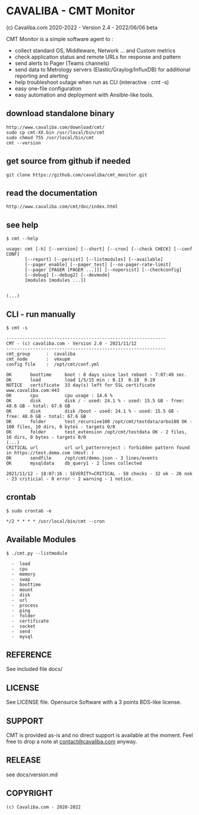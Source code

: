 CAVALIBA - CMT Monitor 
======================

(c) Cavaliba.com 2020-2022  - Version 2.4 - 2022/06/06 beta


CMT Monitor is a simple software agent to :

* collect standard OS, Middleware, Network ... and Custom metrics
* check application status and remote URLs  for response and pattern
* send alerts to Pager (Teams channels)
* send data to Metrology servers (Elastic/Graylog/InfluxDB) for additional reporting and alerting
* help troubleshoot outage when run as CLI (interactive : cmt -s)
* easy one-file configuration
* easy automation and deployment with Ansible-like tools.


download standalone binary
--------------------------

    http://www.cavaliba.com/download/cmt/
    sudo cp cmt-XX.bin /usr/local/bin/cmt
    sudo chmod 755 /usr/local/bin/cmt
    cmt --version

get source from github if needed
---------------------------------

    git clone https://github.com/cavaliba/cmt_monitor.git

read the documentation
----------------------

    http://www.cavaliba.com/cmt/doc/index.html


see help
--------

    $ cmt --help

    usage: cmt [-h] [--version] [--short] [--cron] [--check CHECK] [--conf CONF]
           [--report] [--persist] [--listmodules] [--available]
           [--pager_enable] [--pager_test] [--no-pager-rate-limit]
           [--pager [PAGER [PAGER ...]]] [--nopersist] [--checkconfig]
           [--debug] [--debug2] [--devmode]
           [modules [modules ...]]


    (...)


CLI - run manually
------------------

    $ cmt -s

    ------------------------------------------------------------
    CMT - (c) cavaliba.com - Version 2.0 - 2021/11/12
    ------------------------------------------------------------
    cmt_group      :  cavaliba
    cmt_node       :  vmxupm
    config file    :  /opt/cmt/conf.yml

    OK       boottime     boot : 0 days since last reboot - 7:07:49 sec.
    OK       load         load 1/5/15 min : 0.13  0.18  0.19
    NOTICE   certificate  33 day(s) left for SSL certificate www.cavaliba.com:443
    OK       cpu          cpu usage : 14.6 %
    OK       disk         disk / - used: 24.1 % - used: 15.5 GB - free: 48.6 GB - total: 67.6 GB 
    OK       disk         disk /boot - used: 24.1 % - used: 15.5 GB - free: 48.6 GB - total: 67.6 GB 
    OK       folder       test_recursive100 /opt/cmt/testdata/arbo100 OK - 100 files, 10 dirs, 0 bytes - targets 0/0
    OK       folder       test_extension /opt/cmt/testdata OK - 2 files, 16 dirs, 0 bytes - targets 0/0
    (...)
    CRITICAL url          url url_patternreject : forbidden pattern found in https://test.demo.com (Host: )
    OK       sendfile     /opt/cmt/demo.json - 3 lines/events
    OK       mysqldata    db_query1 - 2 lines collected

    2021/11/12 - 18:07:16 : SEVERITY=CRITICAL - 58 checks - 32 ok - 26 nok - 23 criticial - 0 error - 2 warning - 1 notice.

crontab
-------

    $ sudo crontab -e

    */2 * * * * /usr/local/bin/cmt --cron


Available Modules
-----------------

    $ ./cmt.py --listmodule

      -  load
      -  cpu
      -  memory
      -  swap
      -  boottime
      -  mount
      -  disk
      -  url
      -  process
      -  ping
      -  folder
      -  certificate
      -  socket
      -  send
      -  mysql


REFERENCE
---------
See included file docs/

LICENSE
-------
See LICENSE file. Opensurce Software with a 3 points BDS-like license.

SUPPORT
-------
CMT is provided as-is and no direct support is available at the moment. 
Feel free to drop a note at contact@cavaliba.com anyway.

RELEASE
--------
see docs/version.md


COPYRIGHT
---------

    (c) Cavaliba.com - 2020-2022

